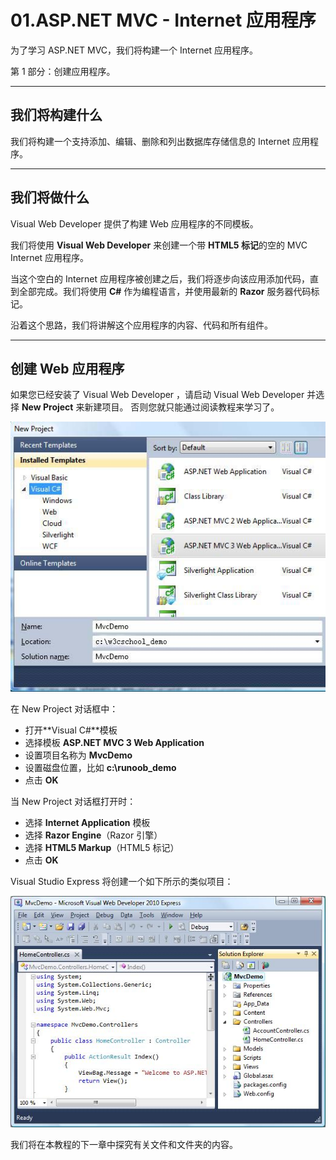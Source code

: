 # 01.ASP.NET MVC - Internet 应用程序

为了学习 ASP.NET MVC，我们将构建一个 Internet 应用程序。

第 1 部分：创建应用程序。

------

## 我们将构建什么

我们将构建一个支持添加、编辑、删除和列出数据库存储信息的 Internet 应用程序。

------

## 我们将做什么

Visual Web Developer 提供了构建 Web 应用程序的不同模板。

我们将使用 **Visual Web Developer** 来创建一个带 **HTML5 标记**的空的 MVC Internet 应用程序。

当这个空白的 Internet 应用程序被创建之后，我们将逐步向该应用添加代码，直到全部完成。我们将使用 **C#** 作为编程语言，并使用最新的 **Razor** 服务器代码标记。

沿着这个思路，我们将讲解这个应用程序的内容、代码和所有组件。

------

## 创建 Web 应用程序

如果您已经安装了 Visual Web Developer ，请启动 Visual Web Developer 并选择 **New Project** 来新建项目。 否则您就只能通过阅读教程来学习了。

<img src="\MVC\img\02.jpg">

在 New Project 对话框中：

- 打开**Visual C#**模板
- 选择模板 **ASP.NET MVC 3 Web Application**
- 设置项目名称为 **MvcDemo**
- 设置磁盘位置，比如 **c:\runoob_demo**
- 点击 **OK**

当 New Project 对话框打开时：

- 选择 **Internet Application** 模板
- 选择 **Razor Engine**（Razor 引擎）
- 选择 **HTML5 Markup**（HTML5 标记）
- 点击 **OK**

Visual Studio Express 将创建一个如下所示的类似项目：

<img src="\MVC\img\02_2.jpg">

我们将在本教程的下一章中探究有关文件和文件夹的内容。